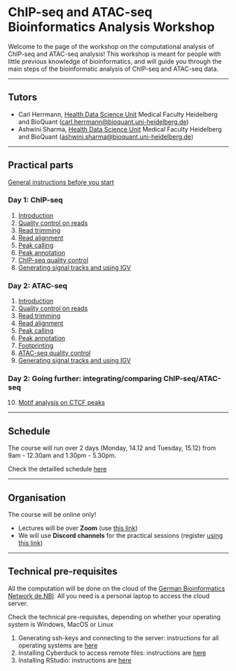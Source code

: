 # ChIP-seq and ATAC-seq Bioinformatics Analysis Workshop

Welcome to the page of the workshop on the computational analysis of ChIP-seq and ATAC-seq analysis! This workshop is meant for people with little previous knowledge of bioinformatics, and will guide you through the main steps of the bioinformatic analysis of ChIP-seq and ATAC-seq data.


******
## Tutors

* Carl Herrmann, [Health Data Science Unit](https://www.hdsu.org/) Medical Faculty Heidelberg and BioQuant (carl.herrmann@bioquant.uni-heidelberg.de)
* Ashwini Sharma, [Health Data Science Unit](https://www.hdsu.org/) Medical Faculty Heidelberg and BioQuant (ashwini.sharma@bioquant.uni-heidelberg.de)


********
## Practical parts

[General instructions before you start](./00_generalInstructions.md)

### Day 1: ChIP-seq                                         

1. [Introduction](./01_Intro.md)                             
2. [Quality control on reads](./02_ReadQC.md)                  
3. [Read trimming](./03_Trimming.md)                          
4. [Read alignment](./04_Alignment.md)                        
5. [Peak calling](./05_PeakCalling.md)                         
6. [Peak annotation](./06_PeakAnnotation.md)                   
7. [ChIP-seq quality control](./07_QC.md)                      
8. [Generating signal tracks and using IGV](./08_bigwig.md)    
                                                   

### Day 2: ATAC-seq
1. [Introduction](./01_ATAC_Intro.md)
2. [Quality control on reads](./02_ATAC_ReadQC.md)
3. [Read trimming](./03_ATAC_Trimming.md)
4. [Read alignment](./04_ATAC_Alignment.md)
5. [Peak calling](./05_ATAC_PeakCalling.md)
6. [Peak annotation](./06_ATAC_PeakAnnotation.md)
7. [Footprinting](./07_ATAC_Footprinting.md)
8. [ATAC-seq quality control](./08_ATAC_QC.md)
9. [Generating signal tracks and using IGV](./09_ATAC_bigwig.md)

### Day 2: Going further: integrating/comparing ChIP-seq/ATAC-seq

10. [Motif analysis on CTCF peaks](./10_motifCTCF.md)


********
## Schedule

The course will run over 2 days (Monday, 14.12 and Tuesday, 15.12) from 9am - 12.30am and 1.30pm - 5.30pm.

Check the detailled schedule [here](./schedule.md)

*********
## Organisation

The course will be online only! 
* Lectures will be over **Zoom** (use [this link](https://us02web.zoom.us/j/87513196823?pwd=VURGZkRVZWxzMTFhZkFvaHhiL0s4dz09))
* We will use **Discord channels** for the practical sessions (register [using this link](https://discord.gg/xNpc66eZbW))

**********
## Technical pre-requisites

All the computation will be done on the cloud of the [German Bioinformatics Network de.NBI](https://www.denbi.de/). All you need is a personal laptop to access the cloud server. 

Check the technical pre-requisites, depending on whether your operating system is Windows, MacOS or Linux

1. Generating ssh-keys and connecting to the server: instructions for all operating systems are [here](./ssh.md)
2. Installing Cyberduck to access remote files: instructions are [here](./cyberduck.md)
3. Installing RStudio: instructions are [here](./rstudio.md)

